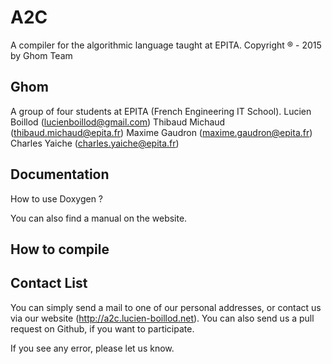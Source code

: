 # A2C

A compiler for the algorithmic language taught at EPITA.
Copyright ® - 2015 by Ghom Team

## Ghom

A group of four students at EPITA (French Engineering IT School).
Lucien Boillod (lucienboillod@gmail.com)
Thibaud Michaud (thibaud.michaud@epita.fr)
Maxime Gaudron (maxime.gaudron@epita.fr)
Charles Yaiche (charles.yaiche@epita.fr)

## Documentation

How to use Doxygen ?

You can also find a manual on the website.

## How to compile

## Contact List
You can simply send a mail to one of our personal addresses, or contact us via our website (http://a2c.lucien-boillod.net).
You can also send us a pull request on Github, if you want to participate.

If you see any error, please let us know.
